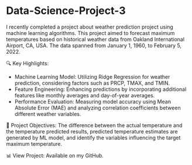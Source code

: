 # Data-Science-Project-3

I recently completed a project about weather prediction project using machine learning algorithms. This project aimed to forecast maximum temperatures based on historical weather data from Oakland International Airport, CA, USA. The data spanned from January 1, 1960, to February 5, 2022.

🔍 Key Highlights:
* Machine Learning Model: Utilizing Ridge Regression for weather prediction, considering factors such as PRCP, TMAX, and TMIN.
* Feature Engineering: Enhancing predictions by incorporating additional features like monthly averages and day-of-year averages.
* Performance Evaluation: Measuring model accuracy using Mean Absolute Error (MAE) and analyzing correlation coefficients between different weather variables.

🎯 Project Objectives: The difference between the actual temperature and the temperature predicted results, predicted temperature estimates are generated by ML model, and identify  the variables influencing the target maximum temperature.

📊 View Project: Available on my GitHub.
